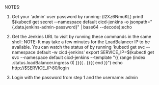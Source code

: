 NOTES:

1. Get your 'admin' user password by running: (l2Xz6NmuKL)
   printf \$(kubectl get secret --namespace default cicd-jenkins -o jsonpath="{.data.jenkins-admin-password}" | base64 --decode);echo
2. Get the Jenkins URL to visit by running these commands in the same shell:
   NOTE: It may take a few minutes for the LoadBalancer IP to be available.
   You can watch the status of by running 'kubectl get svc --namespace default -w cicd-jenkins'
   export SERVICE_IP=$(kubectl get svc --namespace default cicd-jenkins --template "{{ range (index .status.loadBalancer.ingress 0) }}{{ . }}{{ end }}")
  echo http://$SERVICE_IP:80/login

3. Login with the password from step 1 and the username: admin
